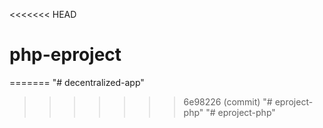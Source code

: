 <<<<<<< HEAD
# php-eproject
=======
"# decentralized-app" 
>>>>>>> 6e98226 (commit)
"# eproject-php" 
"# eproject-php" 
